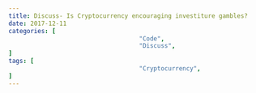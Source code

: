 ```yaml
---
title: Discuss- Is Cryptocurrency encouraging investiture gambles?
date: 2017-12-11
categories: [
									"Code",
									"Discuss",
]
tags: [
									"Cryptocurrency",
]
---
```


